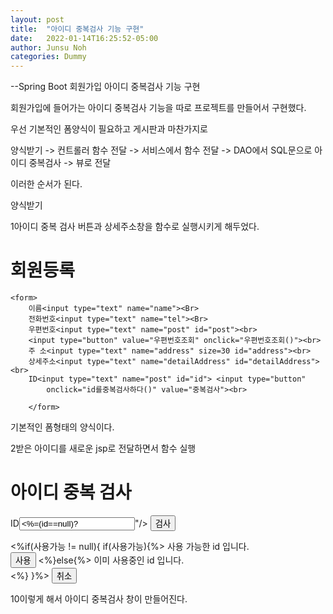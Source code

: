 ```yaml
---
layout: post
title:  "아이디 중복검사 기능 구현"
date:   2022-01-14T16:25:52-05:00
author: Junsu Noh
categories: Dummy
---
```


--Spring Boot 회원가입 아이디 중복검사 기능 구현 



회원가입에 들어가는 아이디 중복검사 기능을 따로 프로젝트를 만들어서 구현했다.



우선 기본적인 폼양식이 필요하고 게시판과 마찬가지로 



양식받기 -> 컨트롤러 함수 전달 -> 서비스에서 함수 전달 -> DAO에서 SQL문으로 아이디 중복검사 -> 뷰로 전달



이러한 순서가 된다.



양식받기 



1아이디 중복 검사 버튼과 상세주소창을 함수로 실행시키게 해두었다.

<body>

<h1>회원등록</h1>

```
<form>
	이름<input type="text" name="name"><Br> 
	전화번호<input type="text" name="tel"><Br> 
	우편번호<input type="text" name="post" id="post"><br> 
	<input type="button" value="우편번호조회" onclick="우편번호조회()"><br> 
	주 소<input type="text" name="address" size=30 id="address"><br>
	상세주소<input type="text" name="detailAddress" id="detailAddress"><br>
	ID<input type="text" name="post" id="id"> <input type="button"
		onclick="id를중복검사하다()" value="중복검사"><br>
```

```
	</form>
```



기본적인 폼형태의 양식이다.





2받은 아이디를 새로운 jsp로 전달하면서 함수 실행 



<script
	src="//t1.daumcdn.net/mapjsapi/bundle/postcode/prod/postcode.v2.js"></script>
<script>
	function 우편번호조회() {
		new daum.Postcode({
			oncomplete : function(data) {
				document.querySelector("#post").value = data.zonecode;
				document.querySelector("#address").value = data.roadAddress;
				document.querySelector("#detailAddress").value = focus();
			}
		}).open();
	}
	function id를중복검사하다() {
		document.querySelector("#id").value = "";
		window.open("/id", "", "width=400,height=300");
	}

우편번호를 조회하는 함수와 같이 써있으므로 



id를중복검사하다() 함수와 id를받다() 함수만 보면 된다.



중복검사 버튼을 누르면 함수 실행!



window.open을 사용해서 새로운 창을 열어준다.



3컨트롤러에서 Get메소드로 중복검사 창을 띄어준다

4동시에 Post메소드를 이용하여 서비스로 갈 함수를 실행시켜준다.

5가능 불가능 둘 중 한개이기 때문에 변수타입을 boolean형으로 만들어준다. 

​	@Controller
​	public class Id중복검사컨트롤러 {
​	@Autowired
​	회원관리자 회원관리자;

```
@GetMapping("/id")
public String Id중복검사준비하다() {
	return "아이디중복검사창";
}

@PostMapping("/id")
public ModelAndView Id중복검사하다(String id ) {
	ModelAndView mv = new ModelAndView();
	boolean 아이디사용불가능여부 = !회원관리자.아이디사용여부를판단하다(id);
	return mv;
	}
}	
```

6아직은 서비스부분에서 더해줄 함수나 실행동작이 없기 때문에 그대로 DAO로 매개변수를 이동시켜준다.

@Service
	public class 회원관리자 {

	@Autowired
	회원DAO 회원DAO;
	
	public boolean 아이디사용여부를판단하다(String id) {
		
		return 회원DAO.아이디가있는가(id);
		}
	}

7DAO에서 sql문을 이용해 아이디가 있는 검증을 한 후에 아이디가 있으면 true 없으면 false를 리턴해준다.



​	@Repository
​	public class 회원DAO {
​	public boolean 아이디가있는가(String id) {
​		Connection con = null;
​		boolean 아이디있다 = false;
​		try {
​			Class.forName("com.mysql.cj.jdbc.Driver");
​			con = DriverManager.getConnection(
​					DBconfig.DBURL, // DB
​					DBconfig.ID, DBconfig.PASSWORD); // USER_NAME과 PASSWORD
​			String sql = "select count(*) from member1 where id=?";
​			PreparedStatement 명령자 = con.prepareStatement(sql);
​			명령자.setString(1, id);
​			ResultSet 아이디갯수 = 명령자.executeQuery();
​			if(아이디갯수.next()) {
​				if(아이디갯수.getInt(1)>0) {
​					아이디있다 = true;
​				}
​			}
​		}

		catch (Exception ex) {
			ex.printStackTrace();
		}
		return 아이디있다;
	}	

​	}



8서비스를 거쳐서 컨트롤러에서 ModelAndView 객체에 담은 후 뷰로 데이터를 보내준다



​	@PostMapping("/id")
​	public ModelAndView Id중복검사하다(String id ) {
​	ModelAndView mv = new ModelAndView();
​	boolean 아이디사용불가능여부 = !회원관리자.아이디사용여부를판단하다(id);
​	mv.addObject("id", id);
​	mv.addObject("usable", 아이디사용불가능여부);
​	mv.setViewName("아이디중복검사창");
​	return mv;
​		}
​	}	



9뷰에서 정보를 받은 후 사용할 것인지 판단하는 양식을 작성해준다

​	<%@ page language="java" contentType="text/html; charset=UTF-8"
​    pageEncoding="UTF-8"%>
​    <%
​    	Boolean 사용가능 = (Boolean)request.getAttribute("usable");
​    	String id = (String)request.getAttribute("id");
​    %>

<!DOCTYPE html>
<html>
<head>
<meta charset="UTF-8">
<title>Insert title here</title>
</head>
<script>
function id사용하다() {
	var id = document.querySelector("#id").value;
	opener.id를받다(id); // opener.함수 사용시 창을 열어줌
	close();
}

</script>
<body>

<h1>아이디 중복 검사</h1>
<form action="/id" method="post">
ID<input type="text" name="id" id="id" value="<%=(id==null)?"":id%>"/>
	<input type="submit" value="검사"><br>
</form>

<%if(사용가능 != null){
if(사용가능){%>
	사용 가능한 id 입니다.<br>
	<input type="button" onclick="id사용하다()" id="selector" value="사용">
<%}else{%>
	이미 사용중인 id 입니다.<br>
<%} 
}%>
<input type="button" value="취소">
</body>
</html>



10이렇게 해서 아이디 중복검사 창이 만들어진다.
